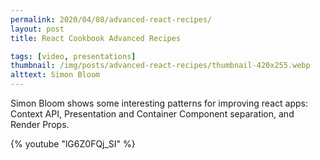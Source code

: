 ```yaml
---
permalink: 2020/04/08/advanced-react-recipes/
layout: post
title: React Cookbook Advanced Recipes

tags: [video, presentations]
thumbnail: /img/posts/advanced-react-recipes/thumbnail-420x255.webp
alttext: Simon Bloom
---
```


Simon Bloom shows some interesting patterns for improving react apps: Context API, Presentation and Container Component separation, and Render Props.

{% youtube "lG6Z0FQj_SI" %}
